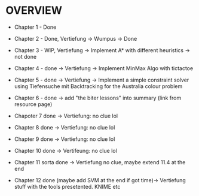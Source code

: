 # OVERVIEW

- Chapter 1 - Done

- Chapter 2 - Done, Vertiefung -> Wumpus -> Done

- Chapter 3 - WIP, Vertiefung -> Implement A* with different heuristics -> not done

- Chapter 4 - done -> Vertiefung -> Implement MinMax Algo with tictactoe

- Chapter 5 - done -> Vertiefung -> Implement a simple constraint solver using Tiefensuche mit Backtracking for the Australia colour problem

- Chapter 6 - done -> add "the biter lessons" into summary (link from resource page)

- Chapoter 7 done -> Vertiefung: no clue lol

- Chapter 8 done -> Vertiefung: no clue lol

- Chapter 9 done -> Vertiefung: no clue lol

- Chapter 10 done -> Vertifeung: no clue lol

- Chapter 11 sorta done -> Vertiefung no clue, maybe extend 11.4 at the end

- Chapter 12 done (maybe add SVM at the end if got time)-> Vertiefung stuff with the tools presetented. KNIME etc